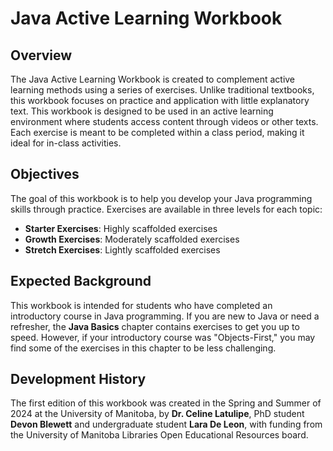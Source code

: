 # Java Active Learning Workbook

## Overview
The Java Active Learning Workbook is created to complement active learning methods using a series of exercises. Unlike traditional textbooks, this workbook focuses on practice and application with little explanatory text. This workbook is designed to be used in an active learning environment where students access content through videos or other texts. Each exercise is meant to be completed within a class period, making it ideal for in-class activities.

## Objectives
The goal of this workbook is to help you develop your Java programming skills through practice. Exercises are available in three levels for each topic:
- **Starter Exercises**: Highly scaffolded exercises
- **Growth Exercises**: Moderately scaffolded exercises
- **Stretch Exercises**: Lightly scaffolded exercises

## Expected Background
This workbook is intended for students who have completed an introductory course in Java programming. If you are new to Java or need a refresher, the **Java Basics** chapter contains exercises to get you up to speed. However, if your introductory course was "Objects-First," you may find some of the exercises in this chapter to be less challenging.

## Development History
The first edition of this workbook was created in the Spring and Summer of 2024 at the University of Manitoba, by **Dr. Celine Latulipe**, PhD student **Devon Blewett** and undergraduate student **Lara De Leon**, with funding from the University of Manitoba Libraries Open Educational Resources board.
